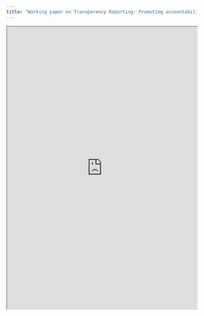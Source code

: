 ```yaml
---
title: "Working paper on Transparency Reporting: Promoting accountability when governments access personal data held by companies"
---
```



<iframe height="750" width="100%" src="https://ewelton.github.io/ktest/wiki.html#Working%20paper%20on%20Transparency%20Reporting:%20Promoting%20accountability%20when%20governments%20access%20personal%20data%20held%20by%20companies"></iframe>
